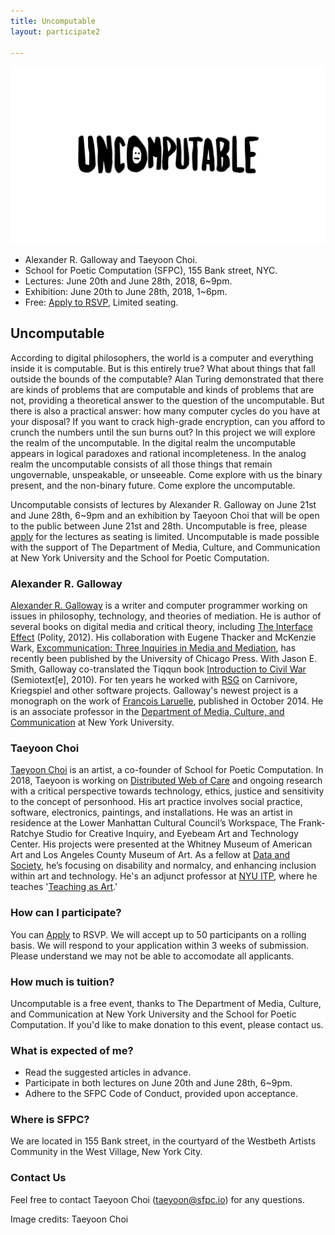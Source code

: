```yaml
---
title: Uncomputable
layout: participate2

---
```


![](/static/img/participate/uncomputable2.jpg )

- Alexander R. Galloway and Taeyoon Choi.
- School for Poetic Computation (SFPC), 155 Bank street, NYC. 
- Lectures: June 20th and June 28th, 2018, 6~9pm.
- Exhibition: June 20th to June 28th, 2018, 1~6pm.
- Free: [Apply to RSVP](https://airtable.com/shreKLUM5BDyu2zMi), Limited seating. 


## Uncomputable


According to digital philosophers, the world is a computer and everything inside it is computable. But is this entirely true? What about things that fall outside the bounds of the computable? Alan Turing demonstrated that there are kinds of problems that are computable and kinds of problems that are not, providing a theoretical answer to the question of the uncomputable. But there is also a practical answer: how many computer cycles do you have at your disposal? If you want to crack high-grade encryption, can you afford to crunch the numbers until the sun burns out? In this project we will explore the realm of the uncomputable. In the digital realm the uncomputable appears in logical paradoxes and rational incompleteness. In the analog realm the uncomputable consists of all those things that remain ungovernable, unspeakable, or unseeable. Come explore with us the binary present, and the non-binary future. Come explore the uncomputable.

Uncomputable consists of lectures by Alexander R. Galloway on June 21st and June 28th, 6~9pm and an exhibition by Taeyoon Choi that will be open to the public between June 21st and 28th. Uncomputable is free, please [apply](https://airtable.com/shreKLUM5BDyu2zMi) for the lectures as seating is limited. Uncomputable is made possible with the support of The Department of Media, Culture, and Communication at New York University and the School for Poetic Computation. 


### Alexander R. Galloway 
 

[Alexander R. Galloway](http://cultureandcommunication.org/galloway/) is a writer and computer programmer working on issues in philosophy, technology, and theories of mediation. He is author of several books on digital media and critical theory, including [The Interface Effect](http://www.wiley.com/WileyCDA/WileyTitle/productCd-0745662528.html) (Polity, 2012). His collaboration with Eugene Thacker and McKenzie Wark, [Excommunication: Three Inquiries in Media and Mediation](http://press.uchicago.edu/ucp/books/book/chicago/E/bo14413838.html), has recently been published by the University of Chicago Press. With Jason E. Smith, Galloway co-translated the Tiqqun book [Introduction to Civil War](http://mitpress.mit.edu/books/introduction-civil-war) (Semiotext[e], 2010). For ten years he worked with [RSG](http://r-s-g.org/) on Carnivore, Kriegspiel and other software projects. Galloway's newest project is a monograph on the work of [François Laruelle](https://www.upress.umn.edu/book-division/books/laruelle), published in October 2014. He is an associate professor in the [Department of Media, Culture, and Communication](https://steinhardt.nyu.edu/mcc/) at New York University.

### Taeyoon Choi


[Taeyoon Choi](http://taeyoonchoi.com) is an artist, a co-founder of School for Poetic Computation. In 2018, Taeyoon is working on [Distributed Web of Care](https://dwc-tchoi8.hashbase.io) and ongoing research with a critical perspective towards technology, ethics, justice and sensitivity to the concept of personhood. His art practice involves social practice, software, electronics, paintings, and installations. He was an artist in residence at the Lower Manhattan Cultural Council’s Workspace, The Frank-Ratchye Studio for Creative Inquiry, and Eyebeam Art and Technology Center. His projects were presented at the Whitney Museum of American Art and Los Angeles County Museum of Art. As a fellow at [Data and Society](http://datasociety.org), he’s focusing on disability and normalcy, and enhancing inclusion within art and technology. He's an adjunct professor at [NYU ITP](https://tisch.nyu.edu/itp), where he teaches '[Teaching as Art](https://tchoi8.github.io/teachingasart/).' 


### How can I participate? 
You can [Apply](https://airtable.com/shreKLUM5BDyu2zMi) to RSVP. We will accept up to 50 participants on a rolling basis. We will respond to your application within 3 weeks of submission. Please understand we may not be able to accomodate all applicants.


### How much is tuition?

Uncomputable is a free event, thanks to The Department of Media, Culture, and Communication at New York University and the School for Poetic Computation. If you'd like to make donation to this event, please contact us. 

### What is expected of me?

- Read the suggested articles in advance.
- Participate in both lectures on June 20th and June 28th, 6~9pm.
- Adhere to the SFPC Code of Conduct, provided upon acceptance. 


### Where is SFPC?

We are located in 155 Bank street, in the courtyard of the Westbeth Artists Community in the West Village, New York City.

### Contact Us

Feel free to contact Taeyoon Choi (taeyoon@sfpc.io) for any questions.

Image credits: Taeyoon Choi 
